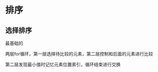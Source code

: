# 排序

## 选择排序
最基础的

两层for循环，第一层选择待比较的元素，第二层控制和后面的元素进行比较

第二层发现最小值时记忆元素位置索引，循环结束进行交换








































